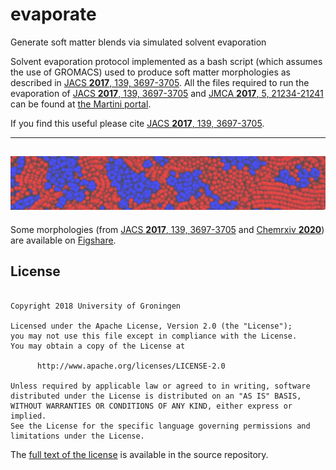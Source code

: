# evaporate
Generate soft matter blends via simulated solvent evaporation

Solvent evaporation protocol implemented as a bash script (which assumes the use of GROMACS) used to produce soft matter morphologies as described in [JACS **2017**, 139, 3697-3705](https://pubs.acs.org/doi/abs/10.1021/jacs.6b11717). All the files required to run the evaporation of [JACS **2017**, 139, 3697-3705](https://pubs.acs.org/doi/abs/10.1021/jacs.6b11717) and [JMCA **2017**, 5, 21234-21241](https://pubs.rsc.org/en/content/articlelanding/2017/ta/c7ta06609k) can be found at [the Martini portal](http://cgmartini.nl/index.php/simulated-evaporation-and-scattering).

If you find this useful please cite [JACS **2017**, 139, 3697-3705](https://pubs.acs.org/doi/abs/10.1021/jacs.6b11717).

------
![alt text](./images/banner-opv-03.png "P3HT:PCBM blend")
------

Some morphologies (from 
[JACS **2017**, 139, 3697-3705](https://pubs.acs.org/doi/abs/10.1021/jacs.6b11717) 
and [Chemrxiv **2020**](https://doi.org/10.26434/chemrxiv.12277931))
are available on [Figshare](https://doi.org/10.6084/m9.figshare.12338633).


## License

<pre><code>
Copyright 2018 University of Groningen

Licensed under the Apache License, Version 2.0 (the "License");
you may not use this file except in compliance with the License.
You may obtain a copy of the License at

      http://www.apache.org/licenses/LICENSE-2.0

Unless required by applicable law or agreed to in writing, software
distributed under the License is distributed on an "AS IS" BASIS,
WITHOUT WARRANTIES OR CONDITIONS OF ANY KIND, either express or implied.
See the License for the specific language governing permissions and
limitations under the License.
</code></pre>

The [full text of the license](https://github.com/ricalessandri/evaporate/blob/master/LICENSE) is available in the source repository.
